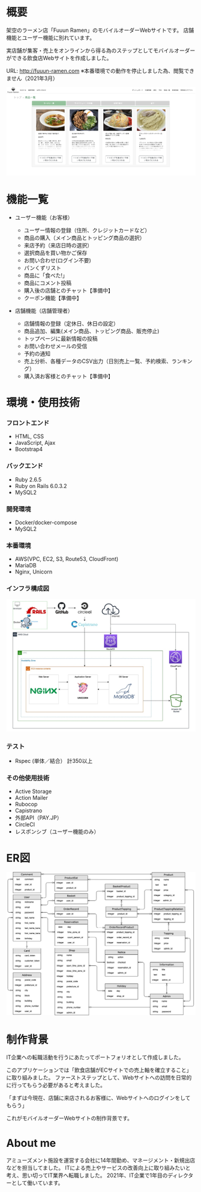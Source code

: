 # 概要
架空のラーメン店「Fuuun Ramen」のモバイルオーダーWebサイトです。
店舗機能とユーザー機能に別れています。

実店舗が集客・売上をオンラインから得る為のステップとしてモバイルオーダーができる飲食店Webサイトを作成しました。

URL: http://fuuun-ramen.com
※本番環境での動作を停止しました為、閲覧できません（2021年3月）

![WEBサイトのイメージ](app/assets/images/site_image.png)


# 機能一覧
- ユーザー機能（お客様）
  - ユーザー情報の登録（住所、クレジットカードなど）
  - 商品の購入（メイン商品とトッピング商品の選択）
  - 来店予約（来店日時の選択）
  - 選択商品を買い物かご保存
  - お問い合わせ(ログイン不要)
  - パンくずリスト
  - 商品に「食べた!」
  - 商品にコメント投稿
  - 購入後の店舗とのチャット【準備中】
  - クーポン機能【準備中】


- 店舗機能（店舗管理者）
  - 店舗情報の登録（定休日、休日の設定）
  - 商品追加、編集(メイン商品、トッピング商品、販売停止)
  - トップページに最新情報の投稿
  - お問い合わせメールの受信
  - 予約の通知
  - 売上分析、各種データのCSV出力（日別売上一覧、予約検索、ランキング）
  - 購入済お客様とのチャット【準備中】


# 環境・使用技術

### フロントエンド

- HTML, CSS
- JavaScript, Ajax
- Bootstrap4

### バックエンド

- Ruby 2.6.5
- Ruby on Rails 6.0.3.2
- MySQL2

### 開発環境

- Docker/docker-compose
- MySQL2

### 本番環境

- AWS(VPC, EC2, S3, Route53, CloudFront)
- MariaDB
- Nginx, Unicorn

### インフラ構成図

![インフラ構成図](app/assets/images/system_configuration_diagram.jpg)

### テスト

- Rspec (単体／結合） 計350以上

### その他使用技術

- Active Storage
- Action Mailer
- Rubocop
- Capistrano
- 外部API（PAY.JP）
- CircleCI
- レスポンシブ（ユーザー機能のみ）


# ER図

![ER図](app/assets/images/FuuunRamen_20200913.jpg)


# 制作背景
IT企業への転職活動を行うにあたってポートフォリオとして作成しました。

このアプリケーションでは「飲食店舗がECサイトでの売上軸を確立すること」に取り組みました。
ファーストステップとして、Webサイトへの訪問を日常的に行ってもらう必要があると考えました。

「まずは今現在、店舗に来店されるお客様に、Webサイトへのログインをしてもらう」

これがモバイルオーダーWebサイトの制作背景です。


# About me
アミューズメント施設を運営する会社に14年間勤め、マネージメント・新規出店などを担当してました。
ITによる売上やサービスの改善向上に取り組みたいと考え、思い切ってIT業界へ転職しました。
2021年、IT企業で1年目のディレクターとして働いています。
